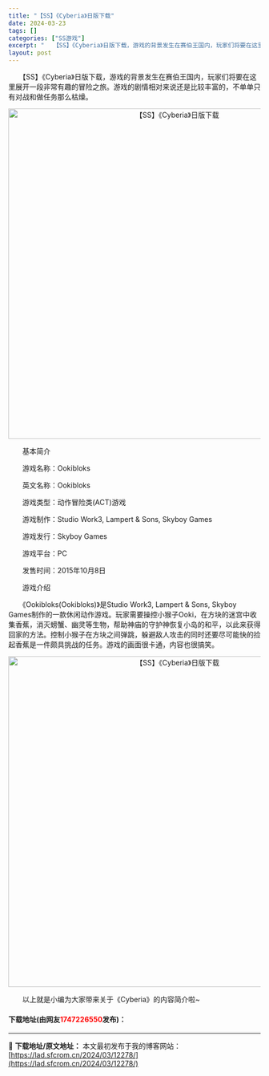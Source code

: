 ```yaml
---
title: "【SS】《Cyberia》日版下载"
date: 2024-03-23
tags: []
categories: ["SS游戏"]
excerpt: "　　【SS】《Cyberia》日版下载，游戏的背景发生在赛伯王国内，玩家们将要在这里展开一段非常有趣的冒险之旅。游戏的剧情相对来说还是比较丰富的，不单单只有对战和做任务那么枯燥。 　　基本简介 　　游戏名称：Ookibloks 　　英文名称：Ookibloks 　　游戏类型：动作冒险类(ACT)游戏&hellip;"
layout: post
---
```


 <p>　　【SS】《Cyberia》日版下载，游戏的背景发生在赛伯王国内，玩家们将要在这里展开一段非常有趣的冒险之旅。游戏的剧情相对来说还是比较丰富的，不单单只有对战和做任务那么枯燥。</p> <p align="center"><img align="" border="0" src="https://lad.sfcrom.cn/wp-content/uploads/2024/03/20240323_65fefc6a47cf0.png" width="659" alt="【SS】《Cyberia》日版下载" /></p> <p>　　基本简介</p> <p>　　游戏名称：Ookibloks</p> <p>　　英文名称：Ookibloks</p> <p>　　游戏类型：动作冒险类(ACT)游戏</p> <p>　　游戏制作：Studio Work3, Lampert &amp; Sons, Skyboy Games</p> <p>　　游戏发行：Skyboy Games</p> <p>　　游戏平台：PC</p> <p>　　发售时间：2015年10月8日</p> <p>　　游戏介绍</p> <p>　　《Ookibloks(Ookibloks)》是Studio Work3, Lampert &amp; Sons, Skyboy Games制作的一款休闲动作游戏。玩家需要操控小猴子Ooki，在方块的迷宫中收集香蕉，消灭螃蟹、幽灵等生物，帮助神庙的守护神恢复小岛的和平，以此来获得回家的方法。控制小猴子在方块之间弹跳，躲避敌人攻击的同时还要尽可能快的捡起香蕉是一件颇具挑战的任务。游戏的画面很卡通，内容也很搞笑。</p> <p align="center"><img align="" border="0" src="https://lad.sfcrom.cn/wp-content/uploads/2024/03/20240323_65fefc6af3ea2.png" width="660" alt="【SS】《Cyberia》日版下载" /></p> <p>　　以上就是小编为大家带来关于《Cyberia》的内容简介啦~</p> <p><h4>下载地址(由网友<font color="red">1747226550</font>发布)：</h4></p> 

---
📖 **下载地址/原文地址：** 本文最初发布于我的博客网站：[https://lad.sfcrom.cn/2024/03/12278/](https://lad.sfcrom.cn/2024/03/12278/)
